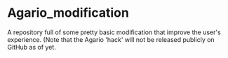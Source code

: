 # Agario_modification
A repository full of some pretty basic modification that improve the user's experience. (Note that the Agario 'hack' will not be released publicly on GitHub as of yet.
